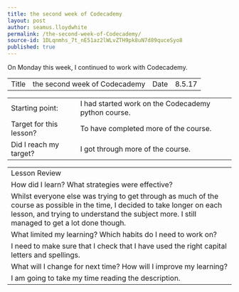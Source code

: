```yaml
---
title: the second week of Codecademy
layout: post
author: seamus.lloydwhite
permalink: /the-second-week-of-Codecademy/
source-id: 1DLqnmhs_7t_nE51az2lWLvZTH9pk8uN7d89quceSyo8
published: true
---
```

On Monday this week, I continued to work with Codecademy.

<table>
  <tr>
    <td>Title</td>
    <td>the second week of Codecademy</td>
    <td>Date</td>
    <td>8.5.17</td>
  </tr>
</table>


<table>
  <tr>
    <td>Starting point:</td>
    <td>I had started work on the Codecademy python course.</td>
  </tr>
  <tr>
    <td>Target for this lesson?</td>
    <td>To have completed more of the course.</td>
  </tr>
  <tr>
    <td>Did I reach my target? </td>
    <td>I got through more of the course.</td>
  </tr>
</table>


<table>
  <tr>
    <td>Lesson Review</td>
  </tr>
  <tr>
    <td>How did I learn? What strategies were effective? </td>
  </tr>
  <tr>
    <td>Whilst everyone else was trying to get through as much of the course as possible in the time, I decided to take longer on each lesson, and trying to understand the subject more. I still managed to get a lot done though.</td>
  </tr>
  <tr>
    <td>What limited my learning? Which habits do I need to work on? </td>
  </tr>
  <tr>
    <td>I need to make sure that I check that I have used the right capital letters and spellings.</td>
  </tr>
  <tr>
    <td>What will I change for next time? How will I improve my learning?</td>
  </tr>
  <tr>
    <td>I am going to take my time reading the description.</td>
  </tr>
</table>


